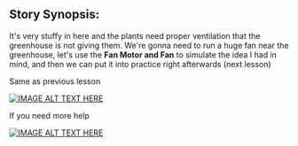 ## Story Synopsis:

It's very stuffy in here and the plants need proper ventilation that the greenhouse is not giving them. We're gonna need to run a huge fan near the greenhouse, let's use the **Fan Motor and Fan** to simulate the idea I had in mind, and then we can put it into practice right afterwards (next lesson)

Same as previous lesson

[![IMAGE ALT TEXT HERE](https://img.youtube.com/vi/bJXxQL7Q6SY/0.jpg)](https://www.youtube.com/watch?v=bJXxQL7Q6SY)

If you need more help

[![IMAGE ALT TEXT HERE](https://img.youtube.com/vi/_g33pc28emc/0.jpg)](https://www.youtube.com/watch?v=_g33pc28emc)

